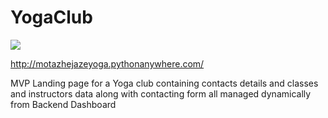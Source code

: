 # YogaClub

<img src="https://mostaql.hsoubcdn.com/uploads/471854-M2jp3-1536477982-yoga.png"/>



http://motazhejazeyoga.pythonanywhere.com/

MVP Landing page for a Yoga club containing contacts details and classes and instructors data along with contacting form all managed dynamically from Backend Dashboard
